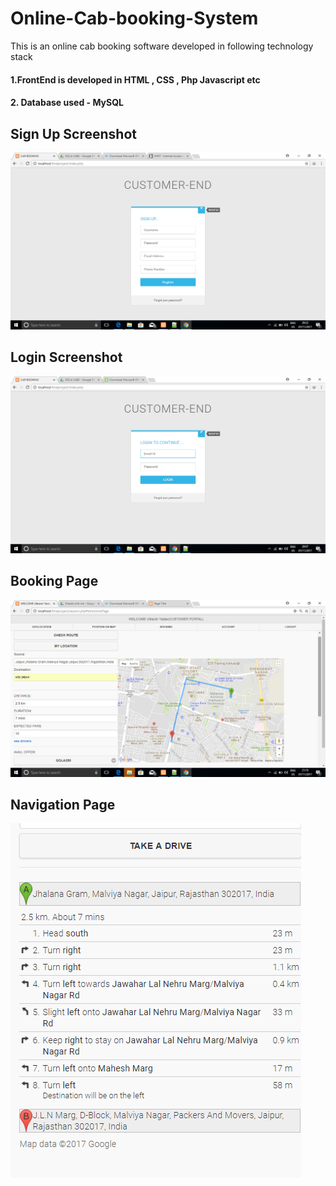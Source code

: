 # Online-Cab-booking-System

This is an online cab booking software developed in following technology stack 

#### 1.FrontEnd is developed in  HTML , CSS , Php Javascript etc
#### 2. Database used - MySQL


## Sign Up Screenshot

![alt text](https://github.com/utkarshyadav46/Online-Cab-booking-System/blob/master/CAB%20BOOKING%20PROECT%20(DBMS)/CAB%20BOOKING%20PROECT%20(DBMS)/Screenshot%20(8).png?raw=true)



## Login Screenshot

![alt text](https://github.com/utkarshyadav46/Online-Cab-booking-System/blob/master/CAB%20BOOKING%20PROECT%20(DBMS)/CAB%20BOOKING%20PROECT%20(DBMS)/Screenshot%20(6).png?raw=true)


## Booking Page

![alt text](https://github.com/utkarshyadav46/Online-Cab-booking-System/blob/master/CAB%20BOOKING%20PROECT%20(DBMS)/CAB%20BOOKING%20PROECT%20(DBMS)/Screenshot%20(16).png?raw=true)


## Navigation Page

![alt text](https://github.com/utkarshyadav46/Online-Cab-booking-System/blob/master/CAB%20BOOKING%20PROECT%20(DBMS)/CAB%20BOOKING%20PROECT%20(DBMS)/Screenshot%20(17)1.png?raw=true)

